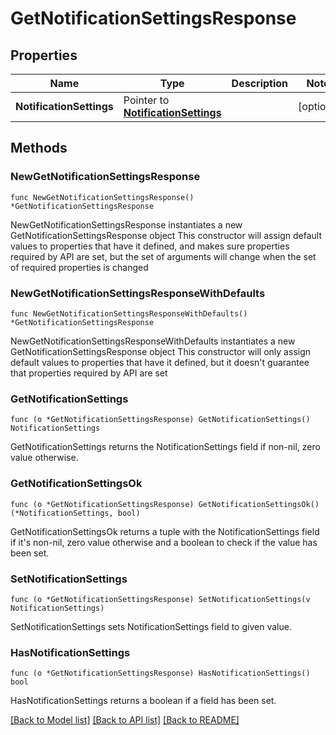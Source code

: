 # GetNotificationSettingsResponse

## Properties

Name | Type | Description | Notes
------------ | ------------- | ------------- | -------------
**NotificationSettings** | Pointer to [**NotificationSettings**](NotificationSettings.md) |  | [optional] 

## Methods

### NewGetNotificationSettingsResponse

`func NewGetNotificationSettingsResponse() *GetNotificationSettingsResponse`

NewGetNotificationSettingsResponse instantiates a new GetNotificationSettingsResponse object
This constructor will assign default values to properties that have it defined,
and makes sure properties required by API are set, but the set of arguments
will change when the set of required properties is changed

### NewGetNotificationSettingsResponseWithDefaults

`func NewGetNotificationSettingsResponseWithDefaults() *GetNotificationSettingsResponse`

NewGetNotificationSettingsResponseWithDefaults instantiates a new GetNotificationSettingsResponse object
This constructor will only assign default values to properties that have it defined,
but it doesn't guarantee that properties required by API are set

### GetNotificationSettings

`func (o *GetNotificationSettingsResponse) GetNotificationSettings() NotificationSettings`

GetNotificationSettings returns the NotificationSettings field if non-nil, zero value otherwise.

### GetNotificationSettingsOk

`func (o *GetNotificationSettingsResponse) GetNotificationSettingsOk() (*NotificationSettings, bool)`

GetNotificationSettingsOk returns a tuple with the NotificationSettings field if it's non-nil, zero value otherwise
and a boolean to check if the value has been set.

### SetNotificationSettings

`func (o *GetNotificationSettingsResponse) SetNotificationSettings(v NotificationSettings)`

SetNotificationSettings sets NotificationSettings field to given value.

### HasNotificationSettings

`func (o *GetNotificationSettingsResponse) HasNotificationSettings() bool`

HasNotificationSettings returns a boolean if a field has been set.


[[Back to Model list]](../README.md#documentation-for-models) [[Back to API list]](../README.md#documentation-for-api-endpoints) [[Back to README]](../README.md)


